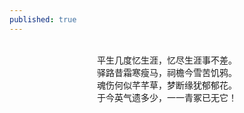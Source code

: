 ```yaml
---
published: true
---
```


<br>
<div style="text-align:center;">
平生几度忆生涯，忆尽生涯事不差。
<br>
驿路昔霜寒瘦马，祠檐今雪苦饥鸦。
<br>
魂伤何似芊芊草，梦断缘犹郁郁花。
<br>
于今英气遗多少，一一青冢已无它！
</div>
